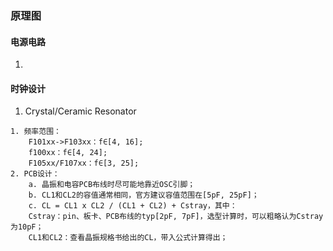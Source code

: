 ### 原理图

#### 电源电路
1. 
#### 时钟设计
1. Crystal/Ceramic Resonator
~~~
1. 频率范围：
	F101xx->F103xx：f∈[4, 16];
	f100xx：f∈[4, 24];
	F105xx/F107xx：f∈[3, 25];
2. PCB设计：
	a. 晶振和电容PCB布线时尽可能地靠近OSC引脚；
	b. CL1和CL2的容值通常相同，官方建议容值范围在[5pF, 25pF]；
	c. CL = CL1 x CL2 / (CL1 + CL2) + Cstray，其中：
	Cstray：pin、板卡、PCB布线的typ[2pF, 7pF]，选型计算时，可以粗略认为Cstray为10pF；
	CL1和CL2：查看晶振规格书给出的CL，带入公式计算得出；
~~~
